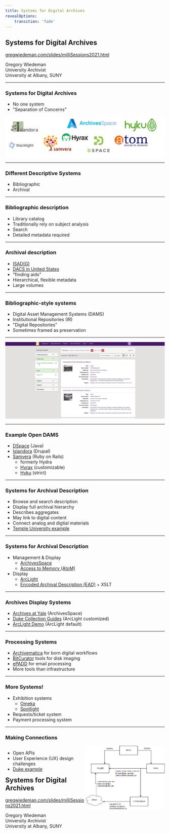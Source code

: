 ```yaml
---
title: Systems for Digital Archives
revealOptions:
    transition: 'fade'
---
```

<style>
.fLeft {float: left; max-width: 50%;}
.fRight {float: right; max-width: 50%;}
#smallLink {font-size: 18px;}
.whitebg {background-color: #fff; padding: 30px !important;}
.reveal section img {border: none; background: rgb(255, 255, 255, 1);}
.reveal h1,
.reveal h2,
.reveal h3,
.reveal h4,
.reveal h5,
.reveal h6 {
	font-family: "Montserrat", Roboto , sans-serif;
	text-transform: initial;
	font-weight: bold;
}
.wrap{
position:relative;
  height:30vh;
  border-left:15px solid #000;
  padding:5vh 20px;
}
.arrow {
  position:absolute;
  left:-43px;
  width: 70px;
  bottom: -20px;
}
.up{top:-20px;}
.slide-background-content{background-size:contain!important;}
</style>

## Systems for Digital Archives

[gregwiedeman.com/slides/milliSessions2021.html](https://gregwiedeman.com/slides/milliSessions2021.html)

Gregory Wiedeman<br/>
University Archivist<br/>
University at Albany, SUNY

---

### Systems for Digital Archives

* No one system
* "Separation of Concerns"

<img class="" src="img/logos.png" alt="Logos from many different archival systems." />


---

### Different Descriptive Systems

* Bibliographic
* Archival

---

### Bibliographic description

* Library catalog
* Traditionally rely on subject analysis
* Search
* Detailed metadata required
	
---


### Archival description

* [ISAD(G)](https://www.ica.org/en/isadg-general-international-standard-archival-description-second-edition)
* [DACS in United States](https://saa-ts-dacs.github.io/dacs/06_part_I/02_chapter_01.html#requirements-for-multilevel-descriptions)
* "finding aids"
* Hierarchical, flexible metadata
* Large volumes

---

### Bibliographic-style systems

* Digital Asset Management Systems (DAMS)
* Institutional Repositories (IR)
* "Digital Repositories"
* Sometimes framed as preservation

---

<a href="https://archives.albany.edu/catalog?f%5Bcollection_sim%5D%5B%5D=Campus+Construction+Collection&f%5Bresource_type_sim%5D%5B%5D=Image"><img src="img/milli-dams.jpg" alt="Screenshot of UAlbany's Hyrax repository as an example DAMS." /></a>

---

### Example Open DAMS

* [DSpace](https://duraspace.org/dspace/) (Java)
* [Islandora](https://islandora.ca/) (Drupal)
* [Samvera](https://samvera.org/) (Ruby on Rails)
	* formerly Hydra
	* [Hyrax](https://hyrax.samvera.org/) (customizable)
	* [Hyku](https://hyku.samvera.org/) (strict)


---

### Systems for Archival Description

* Browse and search description
* Display full archival hierarchy
* Describes aggregates
* May link to digital content
* Connect analog and digtial materials
* [Temple University example](https://library.temple.edu/finding_aids)

---

### Systems for Archival Description

* Management & Display
	* [ArchivesSpace](https://archivesspace.org/)
	* [Access to Memory (AtoM)](https://www.accesstomemory.org)
* Display
	* [ArcLight](https://library.stanford.edu/projects/arclight)
	* [Encoded Archival Description (EAD)](https://www2.archivists.org/groups/technical-subcommittee-on-encoded-archival-standards-ts-eas/encoded-archival-description-ead) + XSLT

---

### Archives Display Systems

* [Archives at Yale](https://archives.yale.edu/repositories/resources) (ArchivesSpace)
* [Duke Collection Guides](https://archives.lib.duke.edu/) (ArcLight customized)
* [ArcLight Demo](https://arclight-demo.projectblacklight.org/) (ArcLight default)


---

### Processing Systems

* [Archivematica](https://www.archivematica.org/) for born digital workflows
* [BitCurator](https://bitcurator.net/) tools for disk imaging
* [ePADD](https://library.stanford.edu/projects/epadd) for email processing
* More tools than infrastructure

---

### More Systems!

* Exhibition systems
	* [Omeka](https://omeka.org/)
	* [Spotlight](https://library.stanford.edu/research/spotlight)
* Requests/ticket system
* Payment processing system


---

### Making Connections

<div class="fLeft">
	<ul>
		<li>Open APIs</li>
		<li>User Experience (UX) design challenges</li>
		<li><a href="https://archives.lib.duke.edu/?f%5Bhas_online_content_ssim%5D%5B%5D=online&q=&search_field=all_fields">Duke example</a></li>
	</ul>
</div>
<div class="fRight">
	<img src="https://raw.githubusercontent.com/UAlbanyArchives/ArchivesSpace-ArcLight-Workflow/master/img/overnightScripts.png" alt="Diagram showing connections between UAlbany's archival systems." />
</div>


---

## Systems for Digital Archives

[gregwiedeman.com/slides/milliSessions2021.html](https://gregwiedeman.com/slides/milliSessions2021.html)

Gregory Wiedeman<br/>
University Archivist<br/>
University at Albany, SUNY
